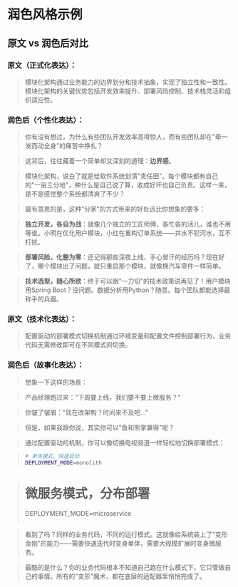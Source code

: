# 润色风格示例

## 原文 vs 润色后对比

### 原文（正式化表达）：
> 模块化架构通过业务能力的边界划分和技术抽象，实现了独立性和一致性。模块化架构的关键优势包括开发效率提升、部署风险控制、技术栈灵活和组织适应性。

### 润色后（个性化表达）：
> 你有没有想过，为什么有些团队开发效率高得惊人，而有些团队却在"牵一发而动全身"的痛苦中挣扎？

> 这背后，往往藏着一个简单却又深刻的道理：**边界感**。

> 模块化架构，说白了就是给软件系统划清"责任田"。每个模块都有自己的"一亩三分地"，种什么是自己说了算，收成好坏也自己负责。这样一来，是不是感觉整个系统都清爽了不少？

> 最有意思的是，这种"分家"的方式带来的好处远比你想象的要多：

> **独立开发，各自为战**：就像几个独立的工匠师傅，各忙各的活儿，谁也不用等谁。小明在优化用户模块，小红在重构订单系统——井水不犯河水，互不打扰。

> **部署风险，化整为零**：还记得那些深夜上线、手心冒汗的经历吗？现在好了，哪个模块出了问题，就只重启那个模块，就像换汽车零件一样简单。

> **技术选型，随心所欲**：终于可以跟"一刀切"的技术政策说再见了！用户模块用Spring Boot？没问题。数据分析用Python？随意。每个团队都能选择最称手的兵器。

### 原文（技术化表达）：
> 配置驱动的部署模式切换机制通过环境变量和配置文件控制部署行为，业务代码无需修改即可在不同模式间切换。

### 润色后（故事化表达）：
> 想象一下这样的场景：

> 产品经理跑过来："下周要上线，我们要不要上微服务？"

> 你皱了皱眉："现在改架构？时间来不及吧..."

> 但是，如果我跟你说，其实你可以"鱼和熊掌兼得"呢？

> 通过配置驱动的机制，你可以像切换电视频道一样轻松地切换部署模式：

> ```bash
> # 单体模式，快速启动
> DEPLOYMENT_MODE=monolith

> # 微服务模式，分布部署
> DEPLOYMENT_MODE=microservice
> ```

> 看到了吗？同样的业务代码，不同的运行模式。这就像给系统装上了"变形金刚"的能力——需要快速迭代时变身单体，需要大规模扩展时变身微服务。

> 最酷的是什么？你的业务代码根本不知道自己跑在什么模式下，它只管做自己的事情。所有的"变形"魔术，都在底层的适配器里悄悄完成了。